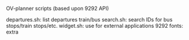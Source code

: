 OV-planner scripts (based upon 9292 API)

departures.sh: list departures train/bus
search.sh: search IDs for bus stops/train stops/etc.
widget.sh: use for external applications
9292 fonts: extra


